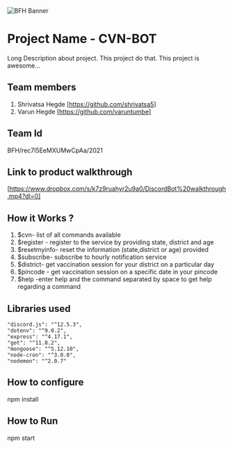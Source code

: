 ![BFH Banner](https://trello-attachments.s3.amazonaws.com/542e9c6316504d5797afbfb9/542e9c6316504d5797afbfc1/39dee8d993841943b5723510ce663233/Frame_19.png)
# Project Name - CVN-BOT
Long Description about project. This project do that. This project is awesome...
## Team members
1. Shrivatsa Hegde [https://github.com/shrivatsa5]
2. Varun Hegde [https://github.com/varuntumbe]
## Team Id
BFH/rec7l5EeMXUMwCpAa/2021

## Link to product walkthrough
[https://www.dropbox.com/s/k7z9ruahyr2u9a0/DiscordBot%20walkthrough.mp4?dl=0]
## How it Works ?
1. $cvn- list of all commands available
2. $register - register to the service by providing state, district and age
3. $resetmyinfo- reset the information (state,district or age) provided
4. $subscribe- subscribe to  hourly notification service
5. $district- get vaccination session for your district on a particular day
6. $pincode - get vaccination session on a specific date in your pincode
7. $help -enter help and the command separated by space to get help regarding a command

## Libraries used
    "discord.js": "^12.5.3",
    "dotenv": "^9.0.2",
    "express": "^4.17.1",
    "got": "^11.8.2",
    "mongoose": "^5.12.10",
    "node-cron": "^3.0.0",
    "nodemon": "^2.0.7"
## How to configure
  npm install
## How to Run
 npm start
